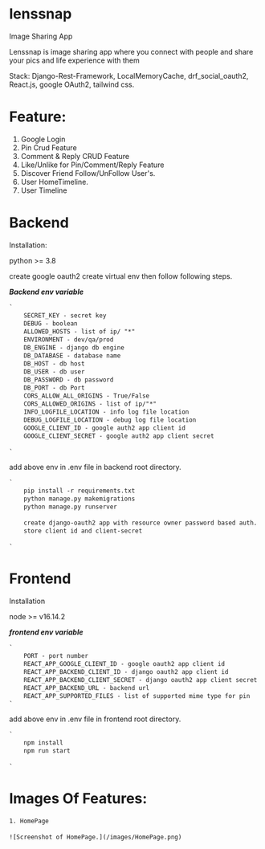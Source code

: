 # lenssnap

Image Sharing App

Lenssnap is image sharing app where you connect with people and share your pics and life experience with
them

Stack: Django-Rest-Framework, LocalMemoryCache, drf_social_oauth2, React.js, google OAuth2, tailwind css.


# Feature:

1. Google Login
1. Pin Crud Feature
1. Comment & Reply CRUD Feature
1. Like/Unlike for Pin/Comment/Reply Feature
1. Discover Friend Follow/UnFollow User's.
1. User HomeTimeline.
1. User Timeline


# Backend

Installation:

python >= 3.8

create google oauth2
create virtual env then follow following steps.

***Backend env variable***

    `
        SECRET_KEY - secret key
        DEBUG - boolean
        ALLOWED_HOSTS - list of ip/ "*"
        ENVIRONMENT - dev/qa/prod
        DB_ENGINE - django db engine
        DB_DATABASE - database name
        DB_HOST - db host
        DB_USER - db user
        DB_PASSWORD - db password
        DB_PORT - db Port
        CORS_ALLOW_ALL_ORIGINS - True/False
        CORS_ALLOWED_ORIGINS - list of ip/"*"
        INFO_LOGFILE_LOCATION - info log file location
        DEBUG_LOGFILE_LOCATION - debug log file location
        GOOGLE_CLIENT_ID - google auth2 app client id
        GOOGLE_CLIENT_SECRET - google auth2 app client secret

    `
add above env in .env file in backend root directory.

    `
        pip install -r requirements.txt
        python manage.py makemigrations
        python manage.py runserver

        create django-oauth2 app with resource owner password based auth.
        store client id and client-secret

    `
# Frontend

Installation

node >= v16.14.2


***frontend env variable***

    `
        PORT - port number
        REACT_APP_GOOGLE_CLIENT_ID - google oauth2 app client id
        REACT_APP_BACKEND_CLIENT_ID - django oauth2 app client id
        REACT_APP_BACKEND_CLIENT_SECRET - django oauth2 app client secret
        REACT_APP_BACKEND_URL - backend url
        REACT_APP_SUPPORTED_FILES - list of supported mime type for pin
    `

add above env in .env file in frontend root directory.


    `
        npm install
        npm run start

    `

# Images Of Features:

    1. HomePage

    ![Screenshot of HomePage.](/images/HomePage.png)
